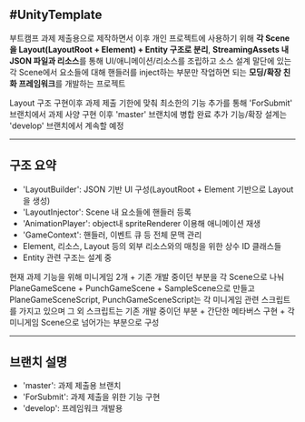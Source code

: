 #UnityTemplate
---
부트캠프 과제 제출용으로 제작하면서 이후 개인 프로젝트에 사용하기 위해 **각 Scene을 Layout(LayoutRoot + Element) + Entity 구조로 분리**, **StreamingAssets 내 JSON 파일과 리소스**를 통해 UI/애니메이션/리소스를 조립하고 소스 설계 말단에 있는 각 Scene에서 요소들에 대해 핸들러를 inject하는 부분만 작업하면 되는 **모딩/확장 친화 프레임워크**를 개발하는 프로젝트

Layout 구조 구현이후 과제 제출 기한에 맞춰 최소한의 기능 추가를 통해 'ForSubmit' 브랜치에서 과제 사양 구현
이후 'master' 브랜치에 병합 완료
추가 기능/확장 설계는 'develop' 브랜치에서 계속할 예정

---

## 구조 요약

- 'LayoutBuilder': JSON 기반 UI 구성(LayoutRoot + Element 기반으로 Layout을 생성)
- 'LayoutInjector': Scene 내 요소들에 핸들러 등록
- 'AnimationPlayer': object내 spriteRenderer 이용해 애니메이션 재생
- 'GameContext': 핸들러, 이벤트 큐 등 전체 문맥 관리
- Element, 리소스, Layout 등의 외부 리소스와의 매칭을 위한 상수 ID 클래스들
- Entity 관련 구조는 설계 중

현재 과제 기능을 위해 미니게임 2개 + 기존 개발 중이던 부분을 각 Scene으로 나눠 
PlaneGameScene + PunchGameScene + SampleScene으로 만들고
PlaneGameSceneScript, PunchGameSceneScript는 각 미니게임 관련 스크립트를 가지고 있으며
그 외 스크립트는 기존 개발 중이던 부분 + 간단한 메타버스 구현 + 각 미니게임 Scene으로 넘어가는 부분으로 구성

---

## 브랜치 설명

- 'master': 과제 제출용 브랜치
- 'ForSubmit': 과제 제출을 위한 기능 구현 
- 'develop': 프레임워크 개발용
